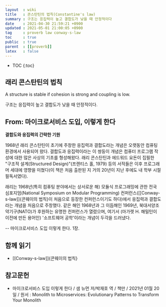```yaml
---
layout  : wiki
title   : 콘스탄틴의 법칙(Constantine's law)
summary : 구조는 응집력이 높고 결합도가 낮을 때 안정적이다
date    : 2021-04-30 21:59:21 +0900
updated : 2021-05-01 21:00:05 +0900
tag     : proverb law conway-s-law
toc     : true
public  : true
parent  : [[proverb]]
latex   : false
---
```

* TOC
{:toc}

## 래리 콘스탄틴의 법칙

>
A structure is stable if cohesion is strong and coupling is low.
>
구조는 응집력이 높고 결합도가 낮을 때 안정적이다.

## From: 마이크로서비스 도입, 이렇게 한다

>
**결합도와 응집력의 간략한 기원**
>
1968년 래리 콘스탄틴이 초기에 주창한 응집력과 결합도라는 개념은 오랫동안 컴퓨팅 환경에서 사용되어 왔다.
결합도과 응집력이라는 이 쌍둥이 개념은 컴퓨터 프로그램 작성에 대한 많은 사상의 기초를 형성해왔다.
래리 콘스탄틴과 에드워드 요돈이 집필한 "구조적 설계(Structured Design)"(프렌티스 홀, 1979) 등의 서적들은 이후 프로그래머 세대에 영향을 미쳤다(이 책은 처음 출판된 지 거의 20년이 지난 후에도 내 학부 시절 필독서였다).
>
래리는 1968년(특히 컴퓨팅 분야에서는 상서로운 해) 모듈식 프로그래밍에 관한 전국 심포지엄(National Symposium on Modular Programming) 컨퍼런스([[Conway-s-law]]{콘웨이의 법칙}이 처음으로 등장한 컨퍼런스이기도 하다)에서 응집력과 결합도라는 개념을 처음으로 주창했다.
같은 해인 1968년과 그 이듬해인 1969년, 북대서양조약기구(NATO)가 후원하는 유명한 컨퍼런스가 열렸으며,
여기서 (마가렛 H. 해밀턴이 이전에 만든 용어인) '소프트웨어 공학'이라는 개념이 두각을 드러냈다.
>
-- 마이크로서비스 도입 이렇게 한다. 1장.

## 함께 읽기

- [[Conway-s-law]]{콘웨이의 법칙}

## 참고문헌

- 마이크로서비스 도입 이렇게 한다 / 샘 뉴먼 저/박재호 역 / 책만 / 2021년 01월 20일 / 원서 : Monolith to Microservices: Evolutionary Patterns to Transform Your Monolith

